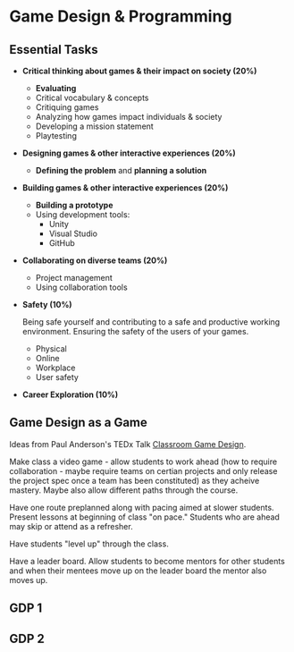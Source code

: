 # Game Design & Programming

## Essential Tasks

* **Critical thinking about games & their impact on society (20%)**
  - **Evaluating**
  - Critical vocabulary & concepts
  - Critiquing games
  - Analyzing how games impact individuals & society
  - Developing a mission statement
  - Playtesting
* **Designing games & other interactive experiences (20%)**
  - **Defining the problem** and **planning a solution**
* **Building games & other interactive experiences (20%)**
  - **Building a prototype**
  - Using development tools:
    - Unity
    - Visual Studio
    - GitHub
* **Collaborating on diverse teams (20%)**
  - Project management
  - Using collaboration tools
* **Safety (10%)**

   Being safe yourself and contributing to a safe and productive working environment. Ensuring the safety of the users of your games.
  - Physical
  - Online
  - Workplace
  - User safety
* **Career Exploration (10%)**

## Game Design as a Game

Ideas from Paul Anderson's TEDx Talk [Classroom Game Design](https://www.youtube.com/watch?v=4qlYGX0H6Ec).

Make class a video game - allow students to work ahead (how to require collaboration - maybe require teams on certian projects and only release the project spec once a team has been constituted) as they acheive mastery. Maybe also allow different paths through the course.

Have one route preplanned along with pacing aimed at slower students. Present lessons at beginning of class "on pace." Students who are ahead may skip or attend as a refresher.

Have students "level up" through the class.

Have a leader board. Allow students to become mentors for other students and when their mentees move up on the leader board the mentor also moves up.

## GDP 1

## GDP 2
